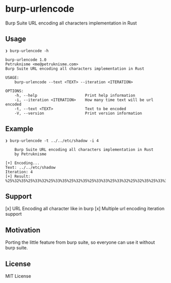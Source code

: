 # burp-urlencode
Burp Suite URL encoding all characters implementation in Rust

## Usage

```
❯ burp-urlencode -h

burp-urlencode 1.0
Petruknisme <me@petruknisme.com>
Burp Suite URL encoding all characters implementation in Rust

USAGE:
    burp-urlencode --text <TEXT> --iteration <ITERATION>

OPTIONS:
    -h, --help                     Print help information
    -i, --iteration <ITERATION>    How many time text will be url encoded
    -t, --text <TEXT>              Text to be encoded
    -V, --version                  Print version information
```

## Example

```
❯ burp-urlencode -t ../../etc/shadow -i 4

    Burp Suite URL encoding all characters implementation in Rust
    by Petruknisme
    
[+] Encoding...
Text: ../../etc/shadow
Iteration: 4
[+] Result: 
%25%32%35%25%33%32%25%33%35%25%32%35%25%33%33%25%33%32%25%32%35%25%33%36%25%33%35%25%32%35%25%33%32%25%33%35%25%32%35%25%33%33%25%33%32%25%32%35%25%33%36%25%33%35%25%32%35%25%33%32%25%33%35%25%32%35%25%33%33%25%33%32%25%32%35%25%33%36%25%33%36%25%32%35%25%33%32%25%33%35%25%32%35%25%33%33%25%33%32%25%32%35%25%33%36%25%33%35%25%32%35%25%33%32%25%33%35%25%32%35%25%33%33%25%33%32%25%32%35%25%33%36%25%33%35%25%32%35%25%33%32%25%33%35%25%32%35%25%33%33%25%33%32%25%32%35%25%33%36%25%33%36%25%32%35%25%33%32%25%33%35%25%32%35%25%33%33%25%33%36%25%32%35%25%33%33%25%33%35%25%32%35%25%33%32%25%33%35%25%32%35%25%33%33%25%33%37%25%32%35%25%33%33%25%33%34%25%32%35%25%33%32%25%33%35%25%32%35%25%33%33%25%33%36%25%32%35%25%33%33%25%33%33%25%32%35%25%33%32%25%33%35%25%32%35%25%33%33%25%33%32%25%32%35%25%33%36%25%33%36%25%32%35%25%33%32%25%33%35%25%32%35%25%33%33%25%33%37%25%32%35%25%33%33%25%33%33%25%32%35%25%33%32%25%33%35%25%32%35%25%33%33%25%33%36%25%32%35%25%33%33%25%33%38%25%32%35%25%33%32%25%33%35%25%32%35%25%33%33%25%33%36%25%32%35%25%33%33%25%33%31%25%32%35%25%33%32%25%33%35%25%32%35%25%33%33%25%33%36%25%32%35%25%33%33%25%33%34%25%32%35%25%33%32%25%33%35%25%32%35%25%33%33%25%33%36%25%32%35%25%33%36%25%33%36%25%32%35%25%33%32%25%33%35%25%32%35%25%33%33%25%33%37%25%32%35%25%33%33%25%33%37
```

## Support 

[x] URL Encoding all character like in burp
[x] Multiple url encoding iteration support

## Motivation

Porting the little feature from burp suite, so everyone can use it without burp suite.

## License

MIT License
